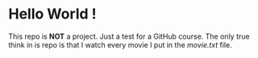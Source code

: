 # Hello World !

This repo is **NOT** a project. Just a test for a GitHub course. The only true think in is repo is that I watch every movie I put in the _movie.txt_ file.
